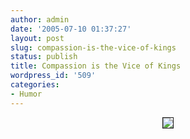 ```yaml
---
author: admin
date: '2005-07-10 01:37:27'
layout: post
slug: compassion-is-the-vice-of-kings
status: publish
title: Compassion is the Vice of Kings
wordpress_id: '509'
categories:
- Humor
---
```

<center><img src="http://www.arcanology.com/images/isuck.jpg" border="1" /></center>
